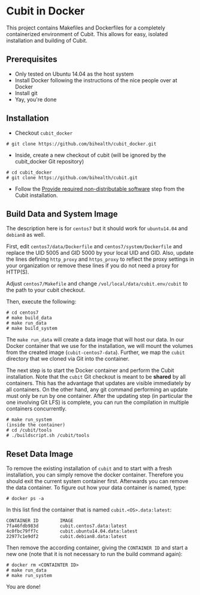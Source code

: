 # Cubit in Docker

This project contains Makefiles and Dockerfiles for a completely containerized environment of Cubit.
This allows for easy, isolated installation and building of Cubit.

## Prerequisites

- Only tested on Ubuntu 14.04 as the host system
- Install Docker following the instructions of the nice people over at Docker
- Install git
- Yay, you're done

## Installation

- Checkout `cubit_docker`

```
# git clone https://github.com/bihealth/cubit_docker.git
```

- Inside, create a new checkout of cubit (will be ignored by the cubit_docker Git repository)

```
# cd cubit_docker
# git clone https://github.com/bihealth/cubit.git
```

- Follow the [Provide required non-distributable software](https://github.com/bihealth/cubit/blob/master/tools/README.md#provide-required-non-distributable-software) step from the Cubit installation.

## Build Data and System Image

The description here is for `centos7` but it should work for `ubuntu14.04` and `debian8` as well.

First, edit `centos7/data/Dockerfile` and `centos7/system/Dockerfile` and replace the UID 5005 and GID 5000 by your local UID and GID.
Also, update the lines defining `http_proxy` and `https_proxy` to reflect the proxy settings in your organization or remove these lines if you do not need a proxy for HTTP(S).

Adjust `centos7/Makefile` and change `/vol/local/data/cubit.env/cubit` to the path to your cubit checkout.

Then, execute the following:

```
# cd centos7
# make build_data
# make run_data
# make build_system
```

The `make run_data` will create a data image that will host our data.
In our Docker container that we use for the installation, we will mount the volumes from the created image (`cubit-centos7-data`).
Further, we map the `cubit` directory that we cloned via Git into the container.

The next step is to start the Docker container and perform the Cubit installation.
Note that the `cubit` Git checkout is meant to be **shared** by all containers.
This has the advantage that updates are visible immediately by all containers.
On the other hand, any git command performing an update must only be run by one container.
After the updating step (in particular the one involving Git LFS) is complete, you can run the compilation in multiple containers concurrently.

```
# make run_system
(inside the container)
# cd /cubit/tools
# ./buildscript.sh /cubit/tools
```

## Reset Data Image

To remove the existing installation of `cubit` and to start with a fresh
installation, you can simply remove the docker container. Therefore you should
exit the current system container first. Afterwards you can remove the data
container. To figure out how your data container is named, type:

```
# docker ps -a
```

In this list find the container that is named `cubit.<OS>.data:latest`:

```
CONTAINER ID        IMAGE                           
7fa46fdb983d        cubit.centos7.data:latest       
4c0fbc79ff7c        cubit.ubuntu14.04.data:latest   
22977c1e9df2        cubit.debian8.data:latest       
```

Then remove the according container, giving the `CONTAINER ID` and start a new
one (note that it is not necessary to run the build command again):

```
# docker rm <CONTAINTER ID>
# make run_data
# make run_system
```

You are done!
